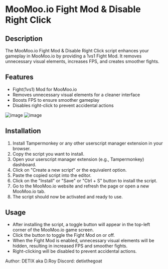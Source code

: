 # MooMoo.io Fight Mod & Disable Right Click

## Description
The MooMoo.io Fight Mod & Disable Right Click script enhances your gameplay in MooMoo.io by providing a 1vs1 Fight Mod. It removes unnecessary visual elements, increases FPS, and creates smoother fights.

## Features
- Fight(1vs1) Mod for MooMoo.io
- Removes unnecessary visual elements for a cleaner interface
- Boosts FPS to ensure smoother gameplay
- Disables right-click to prevent accidental actions
  
![image](https://github.com/DETIXNSFF/MooMoo.ioFightMod/assets/139617287/bd2c3cd0-b3a5-4617-a9c3-894a729a6b45)
![image](https://github.com/DETIXNSFF/MooMoo.ioFightMod/assets/139617287/09deb361-051f-4175-a021-3aa8ed0c1c3e)

## Installation
1. Install Tampermonkey or any other userscript manager extension in your browser.
2. Copy the script you want to install.
3. Open your userscript manager extension (e.g., Tampermonkey) dashboard.
4. Click on "Create a new script" or the equivalent option.
5. Paste the copied script into the editor.
6. Click on the "Install" or "Save" or "Ctrl + S" button to install the script.
7. Go to the MooMoo.io website and refresh the page or open a new MooMoo.io tab.
8. The script should now be activated and ready to use.

## Usage
- After installing the script, a toggle button will appear in the top-left corner of the MooMoo.io game screen.
- Click the button to toggle the Fight Mod on or off.
- When the Fight Mod is enabled, unnecessary visual elements will be hidden, resulting in increased FPS and smoother fights.
- Right-clicking will be disabled to prevent accidental actions.

Author: DETIX aka D.Roy
Discord: detixthegoat

